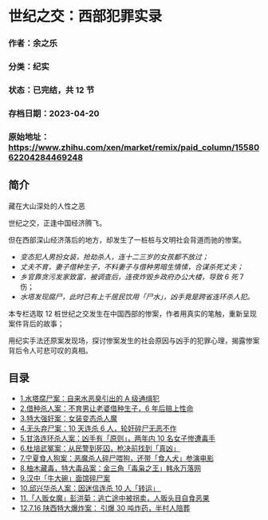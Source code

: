# 世纪之交：西部犯罪实录

### 作者：余之乐

### 分类：纪实

### 状态：已完结，共 12 节

### 存档日期：2023-04-20

### 原始地址：https://www.zhihu.com/xen/market/remix/paid_column/1558062204284469248


## 简介
藏在大山深处的人性之恶


世纪之交，正逢中国经济腾飞。


但在西部深山经济落后的地方，却发生了一桩桩与文明社会背道而驰的惨案。


* *变态犯人男扮女装，抢劫杀人，连十二三岁的女孩都不放过；*
* *丈夫不育，妻子借种生子，不料妻子与借种男暗生情愫，合谋杀死丈夫；*
* *乡官靠贪污发家致富，被调查后，连夜炸毁乡政府办公大楼，导致 6 死* 7 伤；
* *水塔发现腐尸，此时已有上千居民饮用「尸水」，凶手竟是跨省连环杀人犯。*

本专栏选取 12 桩世纪之交发生在中国西部的惨案，作者用真实的笔触，重新呈现案件背后的故事；


用纪实手法还原案发现场，探讨惨案发生的社会原因与凶手的犯罪心理，揭露惨案背后令人可悲可叹的真相。




## 目录
- [1.水塔腐尸案：自来水恶臭引出的 A 级通缉犯](1.水塔腐尸案：自来水恶臭引出的%20A%20级通缉犯.md)<!-- 2022-10-08 04:29 -->
- [2.借种杀人案：不育男让老婆借种生子，6 年后赔上性命](2.借种杀人案：不育男让老婆借种生子，6%20年后赔上性命.md)<!-- 2022-10-03 09:37 -->
- [3.特大强奸案：女装变态杀人魔](3.特大强奸案：女装变态杀人魔.md)<!-- 2022-10-13 09:30 -->
- [4.无头弃尸案：10 天连杀 6 人，轮奸碎尸无恶不作](4.无头弃尸案：10%20天连杀%206%20人，轮奸碎尸无恶不作.md)<!-- 2022-10-24 11:25 -->
- [5.甘洛连环杀人案：凶手有「原则」，两年内 10 名女子惨遭毒手](5.甘洛连环杀人案：凶手有「原则」，两年内%2010%20名女子惨遭毒手.md)<!-- 2022-11-07 11:01 -->
- [6.杜培武冤案：从民警到死囚，枪决前找到「真凶」](6.杜培武冤案：从民警到死囚，枪决前找到「真凶」.md)<!-- 2022-11-14 06:54 -->
- [7.宁夏食人狗案：恶魔杀人碎尸喂狗，还带「食人犬」参演电影](7.宁夏食人狗案：恶魔杀人碎尸喂狗，还带「食人犬」参演电影.md)<!-- 2022-11-25 03:58 -->
- [8.柚木藏毒，特大毒品案：金三角「毒枭之王」韩永万落网](8.柚木藏毒，特大毒品案：金三角「毒枭之王」韩永万落网.md)<!-- 2022-12-02 03:05 -->
- [9.汉中「牛大碗」面馆碎尸案](9.汉中「牛大碗」面馆碎尸案.md)<!-- 2022-12-08 10:38 -->
- [10.邱兴华杀人案：因迷信连杀 10 人「转运」 ](10.邱兴华杀人案：因迷信连杀%2010%20人「转运」 .md)<!-- 2022-12-16 05:47 -->
- [11.「人贩女魔」彭洪菊：逃亡途中被拐卖，人贩头目自食恶果](11.「人贩女魔」彭洪菊：逃亡途中被拐卖，人贩头目自食恶果.md)<!-- 2022-12-27 03:48 -->
- [12.7.16 陕西特大爆炸案： 引爆 30 吨炸药，半村人陪葬](12.7.16%20陕西特大爆炸案：%20引爆%2030%20吨炸药，半村人陪葬.md)<!-- 2022-12-30 05:37 -->